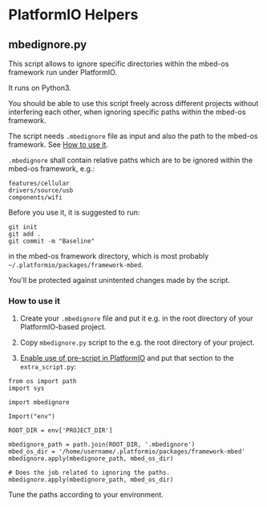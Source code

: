 # PlatformIO Helpers

## mbedignore.py

This script allows to ignore specific directories within the mbed-os framework run under PlatformIO.

It runs on Python3.

You should be able to use this script freely across different projects without interfering each other,
when ignoring specific paths within the mbed-os framework. 

The script needs `.mbedignore` file as input and also the path to the mbed-os framework. See 
[How to use it](#how-to-use-it).

`.mbedignore` shall contain relative paths which are to be ignored within the mbed-os framework, e.g.:

```
features/cellular
drivers/source/usb
components/wifi
```

Before you use it, it is suggested to run:

```
git init
git add .
git commit -m "Baseline"
```

in the mbed-os framework directory, which is most probably `~/.platformio/packages/framework-mbed`.

You'll be protected against unintented changes made by the script.

### How to use it

1. Create your `.mbedignore` file and put it e.g. in the root directory of your PlatformIO-based project.

2. Copy `mbedignore.py` script to the e.g. the root directory of your project.

3. [Enable use of pre-script in PlatformIO](https://docs.platformio.org/en/latest/projectconf/advanced_scripting.html)
 and put that section to the `extra_script.py`:

```
from os import path
import sys

import mbedignore

Import("env")

ROOT_DIR = env['PROJECT_DIR']

mbedignore_path = path.join(ROOT_DIR, '.mbedignore')
mbed_os_dir = '/home/username/.platformio/packages/framework-mbed'
mbedignore.apply(mbedignore_path, mbed_os_dir)

# Does the job related to ignoring the paths. 
mbedignore.apply(mbedignore_path, mbed_os_dir)
```

Tune the paths according to your environment.
